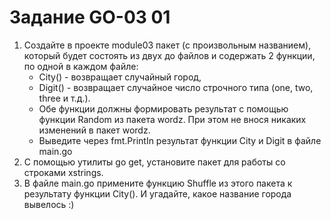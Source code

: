 # Задание GO-03 01

1. Создайте в проекте module03 пакет (с произвольным названием), который будет состоять из двух до файлов и содержать 2 функции, по одной в каждом файле:
   + City() - возвращает случайный город,
   + Digit() - возвращает случайное число строчного типа (one, two, three и т.д.).
   + Обе функции должны формировать результат с помощью функции Random из пакета wordz. При этом не внося никаких изменений в пакет wordz.
   + Выведите через fmt.PrintIn результат функции City и Digit в файле main.go
2. С помощью утилиты go get, установите пакет для работы со строками xstrings.
3. В файле main.go примените функцию Shuffle из этого пакета к результату функции City(). И угадайте, какое название города вывелось :)